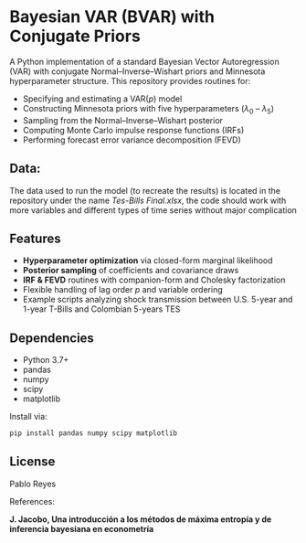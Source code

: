 # Bayesian VAR (BVAR) with Conjugate Priors

A Python implementation of a standard Bayesian Vector Autoregression (VAR) with conjugate Normal–Inverse–Wishart priors and Minnesota hyperparameter structure. This repository provides routines for:

- Specifying and estimating a VAR($p$) model  
- Constructing Minnesota priors with five hyperparameters ($\lambda_0$ – $\lambda_5$)
- Sampling from the Normal–Inverse–Wishart posterior  
- Computing Monte Carlo impulse response functions (IRFs)  
- Performing forecast error variance decomposition (FEVD)  

## Data:  
The data used to run the model (to recreate the results) is located in the repository under the name *Tes-Bills Final.xlsx*, the code should work with more variables and different types of time series without major complication 

## Features

- **Hyperparameter optimization** via closed-form marginal likelihood  
- **Posterior sampling** of coefficients and covariance draws  
- **IRF & FEVD** routines with companion-form and Cholesky factorization  
- Flexible handling of lag order $p$ and variable ordering  
- Example scripts analyzing shock transmission between U.S. 5-year and 1-year T-Bills and Colombian 5-years TES

## Dependencies

- Python 3.7+  
- pandas  
- numpy  
- scipy  
- matplotlib  

Install via:
```bash
pip install pandas numpy scipy matplotlib
```
## License
Pablo Reyes

References: 

**J. Jacobo, Una introducción a los métodos de máxima entropía y de inferencia bayesiana en econometría**
